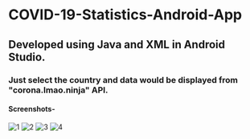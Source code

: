 # COVID-19-Statistics-Android-App
## Developed using Java and XML in Android Studio.
### Just select the country and data would be displayed from "corona.lmao.ninja" API.
#### Screenshots-
![1](https://user-images.githubusercontent.com/87968236/133883723-d348449e-88c0-48ef-ad06-fa0cb20ec512.jpeg)
![2](https://user-images.githubusercontent.com/87968236/133883748-0083a82e-8a03-437e-a673-cbdc848b00e8.jpeg)
![3](https://user-images.githubusercontent.com/87968236/133883762-1b501d70-d744-4d95-8d34-b8ef952f22f1.jpeg)
![4](https://user-images.githubusercontent.com/87968236/133883778-6598285b-8601-4b08-9ae8-fa4c07f1ce1d.jpeg)




